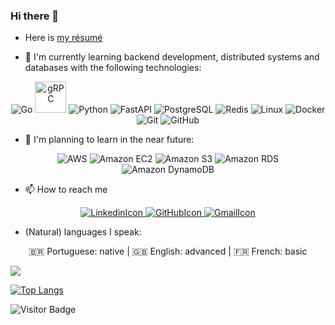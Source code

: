 ### Hi there 👋

- Here is [my résumé](https://drive.google.com/file/d/1LnbQWcsJkFu2W60BS_x0ZyWDXXp0Wfad/view?usp=sharing)

<!-- Section of the technologies I'm currently learning and practicing -->

- 🌱 I'm currently learning backend development, distributed systems and databases with the following technologies: 

<p align="center">
  <img alt="Go" src="https://img.shields.io/badge/Go-00ADD8?logo=Go&logoColor=white&style=for-the-badge" />
  <img alt="gRPC" src="https://cncf-branding.netlify.app/img/projects/grpc/stacked/white/grpc-stacked-white.png" width=50 />
  <img alt="Python" src="https://img.shields.io/badge/Python-3776AB?logo=Python&logoColor=white&style=for-the-badge" />
  <img alt="FastAPI" src="https://img.shields.io/badge/FastAPI-009688?logo=FastAPI&logoColor=white&style=for-the-badge" />
  <img alt="PostgreSQL" src="https://img.shields.io/badge/PostgreSQL-4169E1?logo=PostgreSQL&logoColor=white&style=for-the-badge" />
  <img alt="Redis" src="https://img.shields.io/badge/Redis-DC382D.svg?style=for-the-badge&logo=Redis&logoColor=white" />
  <img alt="Linux" src="https://img.shields.io/badge/Linux-FCC624?logo=Linux&logoColor=black&style=for-the-badge" />
  <img alt="Docker" src="https://img.shields.io/badge/Docker-2496ED?logo=Docker&logoColor=black&style=for-the-badge" />
  <img alt="Git" src="https://img.shields.io/badge/Git-F05032?logo=Git&logoColor=white&style=for-the-badge" />
  <img alt="GitHub" src="https://img.shields.io/badge/GitHub-100000?style=for-the-badge&logo=github&logoColor=white"/>
</p>

<!-- Section of the technologies I'm planning to learn in the near future -->

- 🌿 I'm planning to learn in the near future: 

<p align="center">
  <img alt="AWS" src="https://img.shields.io/badge/Amazon AWS-232F3E.svg?style=for-the-badge&logo=AmazonAWS&logoColor=white" />
  <img alt="Amazon EC2" src="https://img.shields.io/badge/Amazon EC2-FF9900.svg?style=for-the-badge&logo=AmazonEC2&logoColor=white" />
  <img alt="Amazon S3" src="https://img.shields.io/badge/Amazon S3-569A31.svg?style=for-the-badge&logo=AmazonS3&logoColor=white" />
  <img alt="Amazon RDS" src="https://img.shields.io/badge/Amazon RDS-527FFF.svg?style=for-the-badge&logo=AmazonRDS&logoColor=white" />
  <img alt="Amazon DynamoDB" src="https://img.shields.io/badge/Amazon DynamoDB-4053D6.svg?style=for-the-badge&logo=AmazonDynamoDB&logoColor=white" />
</p>

<!-- Section of how to reach me -->

- 📫 How to reach me

<p align="center">
  <a href="https://www.linkedin.com/in/karlos-daniel-9188b01a2/">
    <img alt="LinkedinIcon" src="https://img.shields.io/badge/Linkedin-0A66C2?logo=Linkedin&logoColor=white&style=for-the-badge"/>
  </a>
  <a href="https://github.com/karlosdaniel451">
    <img alt="GitHubIcon" src="https://img.shields.io/badge/GitHub-100000?logo=GitHub&logoColor=white&style=for-the-badge" />
  </a>
  <a href="mailto:karlosdanielsilva7654@gmail.com">
    <img alt="GmailIcon" src="https://img.shields.io/badge/Gmail-EA4335?logo=Gmmail&logoColor=white&style=for-the-badge" />
  </a>
</p>


<!-- Section of the (natural) languages I speak -->

- (Natural) languages I speak: 
<p align="center">
🇧🇷 Portuguese: native |
🇬🇧 English: advanced |
🇫🇷 French: basic
</p>

<!-- Section of my GitHub stats -->

<img src="https://github-readme-stats.vercel.app/api?username=karlosdaniel451&count_private=true&theme=dark&show_icons=true" />


<!-- Section of the most used languages by me. -->

[![Top Langs](https://github-readme-stats.vercel.app/api/top-langs/?username=karlosdaniel451&count_private=true&theme=dark&langs_count=6&exclude_repo=karlosdaniel451.github.io,learning-git-and-github,data-analysis)](https://github.com/karlosdaniel451/github-readme-stats)


<!-- Section of the most used languages by me. -->

![Visitor Badge](https://visitor-badge.laobi.icu/badge?page_id=karlosdaniel451.karlosdaniel451)


<!--
**karlosdaniel451/karlosdaniel451** is a ✨ _special_ ✨ repository because its `README.md` (this file) appears on your GitHub profile.

Here are some ideas to get you started:

- 🔭 I’m currently working on ...

- 👯 I’m looking to collaborate on ...
- 🤔 I’m looking for help with ...
- 💬 Ask me about ...
- 😄 Pronouns: ...
- ⚡ Fun fact: ...
-->
